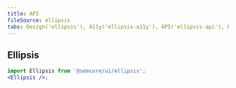 ```yaml
---
title: API
fileSource: ellipsis
tabs: Design('ellipsis'), A11y('ellipsis-a11y'), API('ellipsis-api'), Example('ellipsis-code'), Changelog('ellipsis-changelog')
---
```


## Ellipsis

```jsx
import Ellipsis from '@semcore/ui/ellipsis';
<Ellipsis />;
```

<TypesView type="EllipsisProps" :types={...types} />

<script setup>import { data as types } from '@types.data.ts';</script>